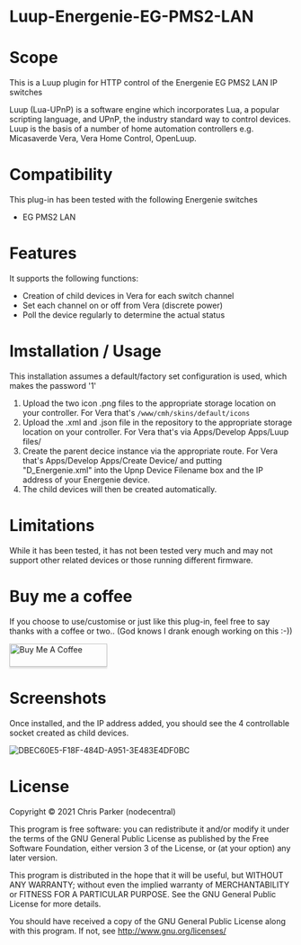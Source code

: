 # Luup-Energenie-EG-PMS2-LAN

# Scope

This is a Luup plugin for HTTP control of the Energenie EG PMS2 LAN IP switches

Luup (Lua-UPnP) is a software engine which incorporates Lua, a popular scripting language, and UPnP, the industry standard way to control devices. Luup is the basis of a number of home automation controllers e.g. Micasaverde Vera, Vera Home Control, OpenLuup.

# Compatibility

This plug-in has been tested with the following Energenie switches

* EG PMS2 LAN

# Features

It supports the following functions:

* Creation of child devices in Vera for each switch channel
* Set each channel on or off from Vera (discrete power)
* Poll the device regularly to determine the actual status

# Imstallation / Usage

This installation assumes a default/factory set configuration is used, which makes the password '1'

1. Upload the two icon .png files to the appropriate storage location on your controller. For Vera that's `/www/cmh/skins/default/icons`
2. Upload the .xml and .json file in the repository to the appropriate storage location on your controller. For Vera that's via Apps/Develop Apps/Luup files/
3. Create the parent decice instance via the appropriate route. For Vera that's Apps/Develop Apps/Create Device/ and putting "D_Energenie.xml" into the Upnp Device Filename box and the IP address of your Energenie device. 
4. The child devices will then be created automatically.

# Limitations

While it has been tested, it has not been tested very much and may not support other related devices or those running different firmware.

# Buy me a coffee

If you choose to use/customise or just like this plug-in, feel free to say thanks with a coffee or two.. 
(God knows I drank enough working on this :-)) 

<a href="https://www.paypal.me/nodezero" target="_blank"><img src="https://www.buymeacoffee.com/assets/img/custom_images/orange_img.png" alt="Buy Me A Coffee" style="height: 41px !important;width: 174px !important;box-shadow: 0px 3px 2px 0px rgba(190, 190, 190, 0.5) !important;-webkit-box-shadow: 0px 3px 2px 0px rgba(190, 190, 190, 0.5) !important;" ></a>

# Screenshots

Once installed, and the IP address added, you should see the 4 controllable socket created as child devices.

![DBEC60E5-F18F-484D-A951-3E483E4DF0BC](https://user-images.githubusercontent.com/4349292/148046320-da355f16-bb08-4631-9c89-de4027ecaf19.jpeg)


# License

Copyright © 2021 Chris Parker (nodecentral)

This program is free software: you can redistribute it and/or modify it under the terms of the GNU General Public License as published by the Free Software Foundation, either version 3 of the License, or (at your option) any later version.

This program is distributed in the hope that it will be useful, but WITHOUT ANY WARRANTY; without even the implied warranty of MERCHANTABILITY or FITNESS FOR A PARTICULAR PURPOSE. See the GNU General Public License for more details.

You should have received a copy of the GNU General Public License along with this program. If not, see http://www.gnu.org/licenses/
